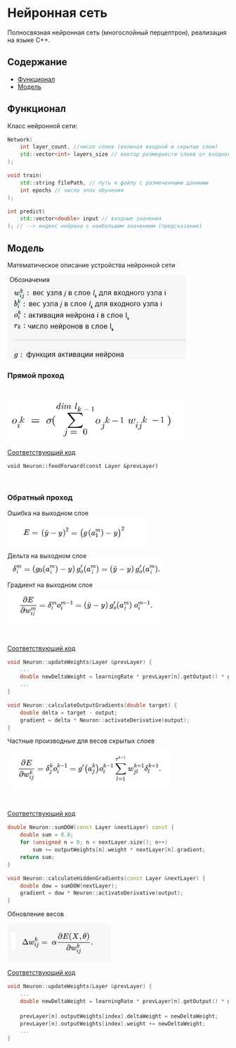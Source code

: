 # Нейронная сеть

Полносвязная нейронная сеть (многослойный перцептрон), реализация на языке C++.

## Содержание
- [Функционал](#функционал)
- [Модель](#модель)

## Функционал

Класс нейронной сети:

```cpp
Network(
    int layer_count, //число слоев (включая входной и скрытые слои)
    std::vector<int> layers_size // вектор размерности слоев от входного к выходному
);
```
```cpp
void train(
    std::string filePath, // путь к файлу с размеченными данными
    int epochs // число эпох обучения
);
```
```cpp
int predict(
    std::vector<double> input // входные значения
); // --> индекс нейрона с наибольшим значением (предсказание)
```

## Модель

Математическое описание устройства нейронной сети 

![Definitions](https://raw.githubusercontent.com/sv022/MockDB/refs/heads/main/CNetwork/def.png)

### Прямой проход
<br>

![forward](https://raw.githubusercontent.com/sv022/MockDB/refs/heads/main/CNetwork/forward.png)

[Cоответствующий код](src/network.cpp)
```
void Neuron::feedForward(const Layer &prevLayer)
```
<br>

### Обратный проход

Ошибка на выходном слое
<br>
![forward](https://raw.githubusercontent.com/sv022/MockDB/refs/heads/main/CNetwork/ErrorFunc.png)
<br>
Дельта на выходном слое
![forward](https://raw.githubusercontent.com/sv022/MockDB/refs/heads/main/CNetwork/OutputDelta.png)
<br>
Градиент на выходном слое
![forward](https://raw.githubusercontent.com/sv022/MockDB/refs/heads/main/CNetwork/OutputGrad.png)

<br>

[Cоответствующий код](src/neuron.cpp)

```cpp
void Neuron::updateWeights(Layer &prevLayer) {
    ...
    double newDeltaWeight = learningRate * prevLayer[n].getOutput() * gradient;
    ...
}
```
```cpp
void Neuron::calculateOutputGradients(double target) {
	double delta = target - output;
	gradient = delta * Neuron::activateDerivative(output);
}
```

Частные производные для весов скрытых слоев
<br>

![forward](https://raw.githubusercontent.com/sv022/MockDB/refs/heads/main/CNetwork/WeightDer.png)

<br>

[Cоответствующий код](src/neuron.cpp)

```cpp
double Neuron::sumDOW(const Layer &nextLayer) const {
	double sum = 0.0;
	for (unsigned n = 0; n < nextLayer.size(); n++)
		sum += outputWeights[n].weight * nextLayer[n].gradient;
	return sum;
}
```

```cpp
void Neuron::calculateHiddenGradients(const Layer &nextLayer) {
	double dow = sumDOW(nextLayer);
	gradient = dow * Neuron::activateDerivative(output);
}
```

Обновление весов

![forward](https://raw.githubusercontent.com/sv022/MockDB/refs/heads/main/CNetwork/WeightsUpdate.png)


[Cоответствующий код](src/neuron.cpp)

```cpp
void Neuron::updateWeights(Layer &prevLayer) {
    ...
    double newDeltaWeight = learningRate * prevLayer[n].getOutput() * gradient;

    prevLayer[n].outputWeights[index].deltaWeight = newDeltaWeight;
    prevLayer[n].outputWeights[index].weight += newDeltaWeight;
    ...
}
```

